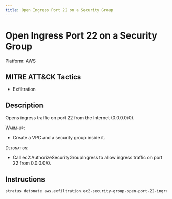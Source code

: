 ```yaml
---
title: Open Ingress Port 22 on a Security Group
---
```


# Open Ingress Port 22 on a Security Group




Platform: AWS

## MITRE ATT&CK Tactics


- Exfiltration

## Description


Opens ingress traffic on port 22 from the Internet (0.0.0.0/0).

<span style="font-variant: small-caps;">Warm-up</span>: 

- Create a VPC and a security group inside it.

<span style="font-variant: small-caps;">Detonation</span>: 

- Call ec2:AuthorizeSecurityGroupIngress to allow ingress traffic on port 22 from 0.0.0.0/0.


## Instructions

```bash title="Detonate with Stratus Red Team"
stratus detonate aws.exfiltration.ec2-security-group-open-port-22-ingress
```